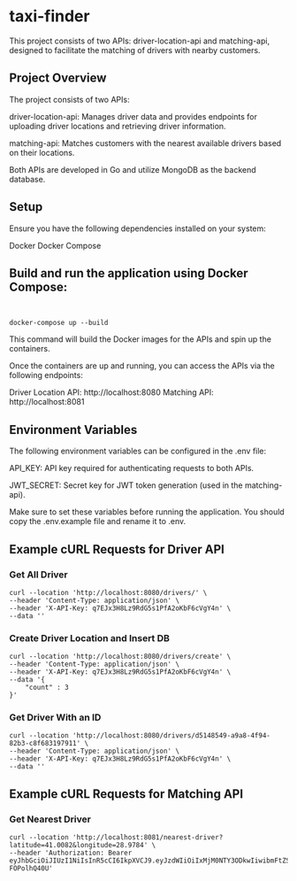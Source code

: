 # taxi-finder

This project consists of two APIs: driver-location-api and matching-api, designed to facilitate the matching of drivers with nearby customers.

## Project Overview

The project consists of two APIs:

driver-location-api: Manages driver data and provides endpoints for uploading driver locations and retrieving driver information.

matching-api: Matches customers with the nearest available drivers based on their locations.

Both APIs are developed in Go and utilize MongoDB as the backend database.

## Setup 

Ensure you have the following dependencies installed on your system:

Docker
Docker Compose

## Build and run the application using Docker Compose:

```


docker-compose up --build

```


This command will build the Docker images for the APIs and spin up the containers.

Once the containers are up and running, you can access the APIs via the following endpoints:

Driver Location API: http://localhost:8080
Matching API: http://localhost:8081

## Environment Variables

The following environment variables can be configured in the .env file:

API_KEY: API key required for authenticating requests to both APIs.

JWT_SECRET: Secret key for JWT token generation (used in the matching-api).

Make sure to set these variables before running the application. You should copy the .env.example file and rename it to .env.

## Example cURL Requests for Driver API

### Get All Driver

```
curl --location 'http://localhost:8080/drivers/' \
--header 'Content-Type: application/json' \
--header 'X-API-Key: q7EJx3H8Lz9RdG5s1PfA2oKbF6cVgY4n' \
--data ''
```

### Create Driver Location and Insert DB

```
curl --location 'http://localhost:8080/drivers/create' \
--header 'Content-Type: application/json' \
--header 'X-API-Key: q7EJx3H8Lz9RdG5s1PfA2oKbF6cVgY4n' \
--data '{
    "count" : 3
}'
```

### Get Driver With an ID

```
curl --location 'http://localhost:8080/drivers/d5148549-a9a8-4f94-82b3-c8f683197911' \
--header 'Content-Type: application/json' \
--header 'X-API-Key: q7EJx3H8Lz9RdG5s1PfA2oKbF6cVgY4n' \
--data ''
```

## Example cURL Requests for Matching API

### Get Nearest Driver

```
curl --location 'http://localhost:8081/nearest-driver?latitude=41.0082&longitude=28.9784' \
--header 'Authorization: Bearer eyJhbGciOiJIUzI1NiIsInR5cCI6IkpXVCJ9.eyJzdWIiOiIxMjM0NTY3ODkwIiwibmFtZSI6IkpvaG4gRG9lIiwiaWF0IjoxNTE2MjM5MDIyLCJhdXRoZW50aWNhdGVkIjp0cnVlfQ.bY0bTO6Krxex3CcM4VS3zOcfXffIpnML-FOPolhQ40U'

```






